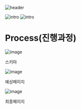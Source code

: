 ![header](https://capsule-render.vercel.app/api?type=waving&color=auto&height=300&section=header&text=MUHAESITE&fontSize=70)

![intro](https://capsule-render.vercel.app/api?type=transparent&text=MUHAE%20&fontAlign=50&animation=blink&fontSize=40&section=intro&height=50)
![intro](https://capsule-render.vercel.app/api?type=transparent&text=양수연,이재연,최윤서&fontAlign=50&animation=blink&fontSize=20&section=intro&height=50)

# Process(진행과정)
![image](https://github.com/yoonseo4343/muhae/assets/78381554/f23273c4-1f3f-4259-9149-3a8662d8c34d)

스키마

![image](https://github.com/yoonseo4343/muhae/assets/78381554/d9dd1929-0490-40a0-ba77-d1db3d91bc0d)

예상페이지

![image](https://github.com/yoonseo4343/muhae/assets/78381554/db6dcf4a-3a76-4691-bcd3-bf9d2efccfe3)

최종페이지
